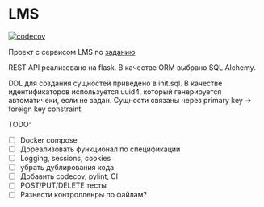 # LMS
[![codecov](https://codecov.io/gh/care1e55/LMS/branch/cov_and_lint/graph/badge.svg)](https://codecov.io/gh/care1e55/LMS)


Проект с сервисом LMS по [заданию](https://gist.github.com/Invizory/c02fdadfbe4a33f00b10b50b20142587)

REST API реализовано на flask. В качестве ORM выбрано SQL Alchemy.

DDL для создания сущностей приведено в init.sql. В качестве идентификаторов используется uuid4, который генерируется автоматичеки, если не задан. Сущности связаны через primary key -> foreign key constraint.

TODO:
 - [ ] Docker compose
 - [ ] Дореализовать функционал по спецификации
 - [ ] Logging, sessions, cookies
 - [ ] убрать дублирования кода
 - [ ] Добавить codecov, pylint, CI
 - [ ] POST/PUT/DELETE тесты
 - [ ] Разнести контролленры по файлам?
